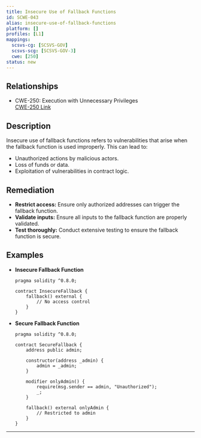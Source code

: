 ```yaml
---
title: Insecure Use of Fallback Functions
id: SCWE-043
alias: insecure-use-of-fallback-functions
platform: []
profiles: [L1]
mappings:
  scsvs-cg: [SCSVS-GOV]
  scsvs-scg: [SCSVS-GOV-3]
  cwe: [250]
status: new
---
```


## Relationships
- CWE-250: Execution with Unnecessary Privileges  
  [CWE-250 Link](https://cwe.mitre.org/data/definitions/250.html)

## Description  
Insecure use of fallback functions refers to vulnerabilities that arise when the fallback function is used improperly. This can lead to:
- Unauthorized actions by malicious actors.
- Loss of funds or data.
- Exploitation of vulnerabilities in contract logic.

## Remediation
- **Restrict access:** Ensure only authorized addresses can trigger the fallback function.
- **Validate inputs:** Ensure all inputs to the fallback function are properly validated.
- **Test thoroughly:** Conduct extensive testing to ensure the fallback function is secure.

## Examples
- **Insecure Fallback Function**
    ```solidity
    pragma solidity ^0.8.0;

    contract InsecureFallback {
        fallback() external {
            // No access control
        }
    }
    ```

- **Secure Fallback Function**
    ```solidity
    pragma solidity ^0.8.0;

    contract SecureFallback {
        address public admin;

        constructor(address _admin) {
            admin = _admin;
        }

        modifier onlyAdmin() {
            require(msg.sender == admin, "Unauthorized");
            _;
        }

        fallback() external onlyAdmin {
            // Restricted to admin
        }
    }
    ```

---